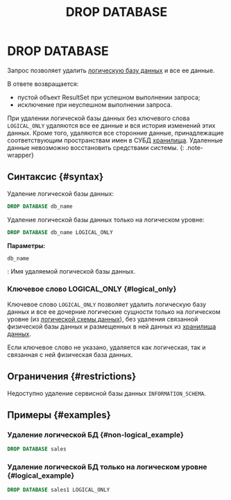 ﻿---
layout: default
title: DROP DATABASE
nav_order: 22
parent: Запросы SQL+
grand_parent: Справочная информация
has_children: false
has_toc: false
---

# DROP DATABASE

Запрос позволяет удалить [логическую базу данных](../../../overview/main_concepts/logical_db/logical_db.md) 
и все ее данные.

В ответе возвращается:
*   пустой объект ResultSet при успешном выполнении запроса;
*   исключение при неуспешном выполнении запроса.

При удалении логической базы данных без ключевого слова `LOGICAL_ONLY` удаляются все ее данные и вся история изменений 
этих данных. Кроме того, удаляются все сторонние данные, принадлежащие соответствующим пространствам имен в СУБД 
[хранилища](../../../overview/main_concepts/data_storage/data_storage.md). Удаленные данные невозможно восстановить 
средствами системы.
{: .note-wrapper}

## Синтаксис {#syntax}

Удаление логической базы данных:

```sql
DROP DATABASE db_name
```

Удаление логической базы данных только на логическом уровне:

```sql
DROP DATABASE db_name LOGICAL_ONLY
```

**Параметры:**

`db_name`

: Имя удаляемой логической базы данных.

### Ключевое слово LOGICAL_ONLY {#logical_only}

Ключевое слово `LOGICAL_ONLY` позволяет удалить логическую базу данных и все ее дочерние логические сущности 
только на логическом уровне (из [логической схемы данных](../../../overview/main_concepts/logical_schema/logical_schema.md)), 
без удаления связанной физической базы данных и размещенных в ней данных из 
[хранилища данных](../../../overview/main_concepts/data_storage/data_storage.md).

Если ключевое слово не указано, удаляется как логическая, так и связанная с ней физическая база данных.

## Ограничения {#restrictions}

Недоступно удаление сервисной базы данных `INFORMATION_SCHEMA`.

## Примеры {#examples}

### Удаление логической БД {#non-logical_example}

```sql
DROP DATABASE sales
```

### Удаление логической БД только на логическом уровне {#logical_example}

```sql
DROP DATABASE sales1 LOGICAL_ONLY
```
